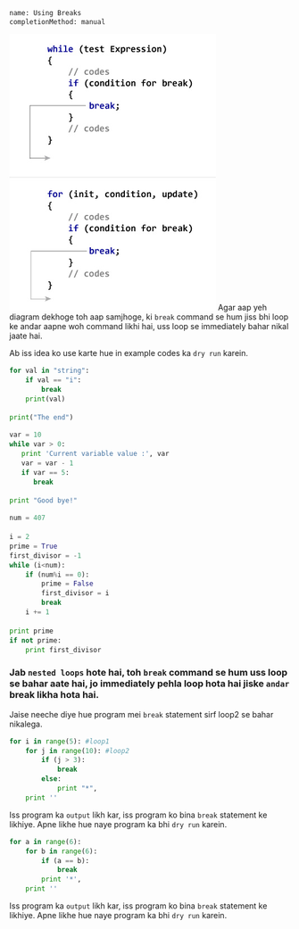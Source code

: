 ```ngMeta
name: Using Breaks
completionMethod: manual
```

![How Break Statements Work!](assets/how-break-statement-works.jpg)
Agar aap yeh diagram dekhoge toh aap samjhoge, ki `break` command se hum jiss bhi loop ke andar aapne woh command likhi hai, uss loop se immediately bahar nikal jaate hai.

Ab iss idea ko use karte hue in example codes ka `dry run` karein.

```python
for val in "string":
    if val == "i":
        break
    print(val)

print("The end")
```

```python
var = 10
while var > 0:              
   print 'Current variable value :', var
   var = var - 1
   if var == 5:
      break

print "Good bye!"
```

```python
num = 407

i = 2
prime = True
first_divisor = -1
while (i<num):
    if (num%i == 0):
        prime = False
        first_divisor = i
        break
    i += 1

print prime
if not prime:
    print first_divisor
```

### Jab `nested loops` hote hai, toh `break` command se hum uss loop se bahar aate hai, jo immediately pehla loop hota hai jiske `andar` break likha hota hai.

Jaise neeche diye hue program mei `break` statement sirf loop2 se bahar nikalega.

```python
for i in range(5): #loop1
    for j in range(10): #loop2
        if (j > 3): 
            break 
        else:
            print "*", 
    print ''
```
Iss program ka `output` likh kar, iss program ko bina `break` statement ke likhiye.
Apne likhe hue naye program ka bhi `dry run` karein.

```python
for a in range(6):
    for b in range(6):
        if (a == b):
            break
        print '*',
    print ''
```
Iss program ka `output` likh kar, iss program ko bina `break` statement ke likhiye.
Apne likhe hue naye program ka bhi `dry run` karein.
